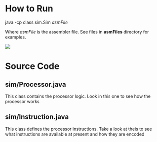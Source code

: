 # How to Run
java -cp class sim.Sim _asmFile_

Where _asmFile_ is the assembler file. See files in **asmFiles** directory
for examples.

<img src="http://115.145.178.61/redcarrottt/ProcSim/raw/master/images/screenshot.png" />

# Source Code
## sim/Processor.java
This class contains the processor logic. Look in this one to see
how the processor works

## sim/Instruction.java
This class defines the processor instructions. Take a look at theis to see what
instructions are available at present and how they are encoded
